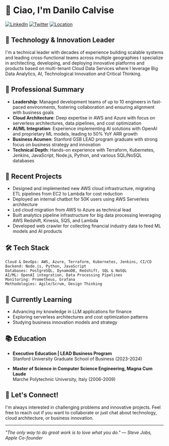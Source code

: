 # 👋 Ciao, I'm Danilo Calvise

[![LinkedIn](https://img.shields.io/badge/LinkedIn-danilocalvise-blue)](https://linkedin.com/in/danilocalvise)
[![Twitter](https://img.shields.io/badge/Twitter-danilocalvise-1DA1F2)](https://x.com/danilocalvise)
[![Location](https://img.shields.io/badge/Location-Miami%2C%20FL-orange)](https://www.google.com/maps/place/Miami)

## 💼 Technology & Innovation Leader

I'm a technical leader with decades of experience building scalable systems and leading cross-functional teams across multiple geographies I specialize in architecting, developing, and deploying innovative platforms and products based on multi-tenant Cloud Data Services where I leverage Big Data Analytics, AI, Technological Innovation and Critical Thinking.

## 🚀 Professional Summary

- **Leadership**: Managed development teams of up to 10 engineers in fast-paced environments, fostering collaboration and ensuring alignment with business goals
- **Cloud Architecture**: Deep expertise in AWS and Azure with focus on serverless architectures, data pipelines, and cost optimization
- **AI/ML Integration**: Experience implementing AI solutions with OpenAI and proprietary ML models, leading to 50% YoY ARR growth
- **Business Acumen**: Stanford GSB LEAD program graduate with strong focus on business strategy and innovation
- **Technical Depth**: Hands-on experience with Terraform, Kubernetes, Jenkins, JavaScript, Node.js, Python, and various SQL/NoSQL databases

## 🔭 Recent Projects

- Designed and implemented new AWS cloud infrastructure, migrating ETL pipelines from EC2 to Lambda for cost reduction
- Deployed an internal chatbot for 50K users using AWS Serverless architecture
- Led cloud migration from AWS to Azure as technical lead
- Built analytics pipeline infrastructure for big data processing leveraging AWS Redshift, Kinesis, SQS, and Lambda
- Developed web crawler for collecting financial industry data to feed ML models and AI products

## 🛠️ Tech Stack

```
Cloud & DevOps: AWS, Azure, Terraform, Kubernetes, Jenkins, CI/CD
Backend: Node.js, Python, JavaScript
Databases: PostgreSQL, DynamoDB, Redshift, SQL & NoSQL
AI/ML: OpenAI integration, Data Processing Pipelines
Monitoring: Prometheus, Grafana
Methodologies: Agile/Scrum, Design Thinking
```

## 🌱 Currently Learning

- Advancing my knowledge in LLM applications for finance
- Exploring serverless architectures and cost optimization patterns
- Studying business innovation models and strategy

## 📚 Education

- **Executive Education | LEAD Business Program**  
  Stanford University Graduate School of Business (2023-2024)
  
- **Master of Science in Computer Science Engineering, Magna Cum Laude**  
  Marche Polytechnic University, Italy (2006-2009)

## 🤝 Let's Connect!

I'm always interested in challenging problems and innovative projects. Feel free to reach out if you want to collaborate or just chat about technology, cloud architecture, or business innovation.

---

*"The only way to do great work is to love what you do." — Steve Jobs, Apple Co-founder*
